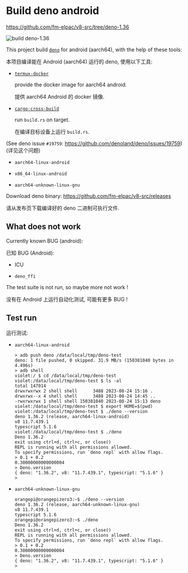# Build deno android

<https://github.com/fm-elpac/v8-src/tree/deno-1.36>

![build deno-1.36](https://github.com/fm-elpac/v8-src/actions/workflows/deno-1.36.yml/badge.svg)

This project build [`deno`](https://github.com/denoland/deno) for android
(aarch64), with the help of these tools:

本项目编译能在 Android (aarch64) 运行的 deno, 使用以下工具:

- [`termux-docker`](https://github.com/termux/termux-docker)

  provide the docker image for aarch64 android.

  提供 aarch64 Android 的 docker 镜像.

- [`cargo-cross-build`](https://github.com/fm-elpac/cargo-cross-build)

  run `build.rs` on target.

  在编译目标设备上运行 `build.rs`.

(See deno issue `#19759`: <https://github.com/denoland/deno/issues/19759>)
(详见这个问题)

- `aarch64-linux-android`

- `x86_64-linux-android`

- `aarch64-unknown-linux-gnu`

Download deno binary: <https://github.com/fm-elpac/v8-src/releases>

请从发布页下载编译好的 deno 二进制可执行文件.

## What does not work

Currently known BUG (android):

已知 BUG (Android):

- ICU

- `deno_ffi`

The test suite is not run, so maybe more not work !

没有在 Android 上运行自动化测试, 可能有更多 BUG !

## Test run

运行测试:

- `aarch64-linux-android`

  ```
  > adb push deno /data/local/tmp/deno-test
  deno: 1 file pushed, 0 skipped. 31.9 MB/s (150381040 bytes in 4.496s)
  > adb shell
  violet:/ $ cd /data/local/tmp/deno-test
  violet:/data/local/tmp/deno-test $ ls -al
  total 147014
  drwxrwxrwx 2 shell shell      3488 2023-08-24 15:16 .
  drwxrwx--x 4 shell shell      3488 2023-08-24 14:45 ..
  -rwxrwxrwx 1 shell shell 150381040 2023-08-24 15:13 deno
  violet:/data/local/tmp/deno-test $ export HOME=$(pwd)
  violet:/data/local/tmp/deno-test $ ./deno --version
  deno 1.36.2 (release, aarch64-linux-android)
  v8 11.7.439.1
  typescript 5.1.6
  violet:/data/local/tmp/deno-test $ ./deno
  Deno 1.36.2
  exit using ctrl+d, ctrl+c, or close()
  REPL is running with all permissions allowed.
  To specify permissions, run `deno repl` with allow flags.
  > 0.1 + 0.2
  0.30000000000000004
  > Deno.version
  { deno: "1.36.2", v8: "11.7.439.1", typescript: "5.1.6" }
  >
  ```

- `aarch64-unknown-linux-gnu`

  ```
  orangepi@orangepizero3:~$ ./deno --version
  deno 1.36.2 (release, aarch64-unknown-linux-gnu)
  v8 11.7.439.1
  typescript 5.1.6
  orangepi@orangepizero3:~$ ./deno
  Deno 1.36.2
  exit using ctrl+d, ctrl+c, or close()
  REPL is running with all permissions allowed.
  To specify permissions, run `deno repl` with allow flags.
  > 0.1 + 0.2
  0.30000000000000004
  > Deno.version
  { deno: "1.36.2", v8: "11.7.439.1", typescript: "5.1.6" }
  >
  ```
